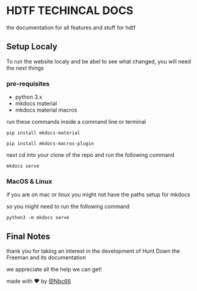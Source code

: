 # HDTF TECHINCAL DOCS

the documentation for all features and stuff for hdtf

## Setup Localy

To run the website localy and be abel to see what changed,
you will need the next things

### pre-requisites

 - python 3.x
 - mkdocs material
 - mkdocs material macros
 
run these commands inside a command line or terminal

``pip install mkdocs-material``

``pip install mkdocs-macros-plugin``

next cd into your clone of the repo and run the following command

``mkdocs serve``

### MacOS & Linux

if you are on mac or linux you might not have the paths setup for mkdocs

so you might need to run the following command

``python3 -m mkdocs serve``

## Final Notes

thank you for taking an interest in the development of Hunt Down the Freeman and its documentation

we appreciate all the help we can get!

made with :heart: by [@Nbc66](https://github.com/Nbc66)
